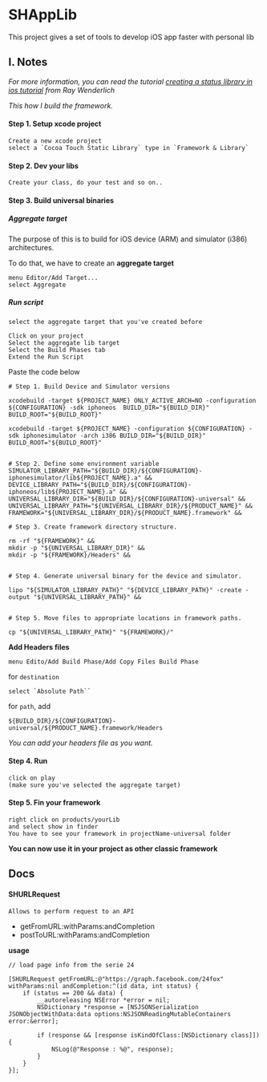 SHAppLib
========

This project gives a set of tools to develop iOS app faster with personal lib

## I. Notes

*For more information, you can read the tutorial [creating a status library in ios tutorial](http://www.raywenderlich.com/41377/creating-a-status-library-in-ios-tutorial
) from Ray Wenderlich*

*This how I build the framework.*

#### Step 1. Setup xcode project

	Create a new xcode project
	select a `Cocoa Touch Static Library` type in `Framework & Library`
	
#### Step 2. Dev your libs

	Create your class, do your test and so on..
	
#### Step 3. Build universal binaries

##### Aggregate target
The purpose of this is to build for iOS device (ARM) and simulator (i386) architectures.

To do that, we have to create an **aggregate target**

	menu Editor/Add Target...
	select Aggregate
	
##### Run script

	select the aggregate target that you've created before
	
	Click on your project
	Select the aggregate lib target
	Select the Build Phases tab
	Extend the Run Script
	
Paste the code below

```
# Step 1. Build Device and Simulator versions

xcodebuild -target ${PROJECT_NAME} ONLY_ACTIVE_ARCH=NO -configuration ${CONFIGURATION} -sdk iphoneos  BUILD_DIR="${BUILD_DIR}" BUILD_ROOT="${BUILD_ROOT}"

xcodebuild -target ${PROJECT_NAME} -configuration ${CONFIGURATION} -sdk iphonesimulator -arch i386 BUILD_DIR="${BUILD_DIR}" BUILD_ROOT="${BUILD_ROOT}"


# Step 2. Define some environment variable
SIMULATOR_LIBRARY_PATH="${BUILD_DIR}/${CONFIGURATION}-iphonesimulator/lib${PROJECT_NAME}.a" &&
DEVICE_LIBRARY_PATH="${BUILD_DIR}/${CONFIGURATION}-iphoneos/lib${PROJECT_NAME}.a" &&
UNIVERSAL_LIBRARY_DIR="${BUILD_DIR}/${CONFIGURATION}-universal" &&
UNIVERSAL_LIBRARY_PATH="${UNIVERSAL_LIBRARY_DIR}/${PRODUCT_NAME}" &&
FRAMEWORK="${UNIVERSAL_LIBRARY_DIR}/${PRODUCT_NAME}.framework" &&

# Step 3. Create framework directory structure.

rm -rf "${FRAMEWORK}" &&
mkdir -p "${UNIVERSAL_LIBRARY_DIR}" &&
mkdir -p "${FRAMEWORK}/Headers" &&


# Step 4. Generate universal binary for the device and simulator.

lipo "${SIMULATOR_LIBRARY_PATH}" "${DEVICE_LIBRARY_PATH}" -create -output "${UNIVERSAL_LIBRARY_PATH}" &&


# Step 5. Move files to appropriate locations in framework paths.

cp "${UNIVERSAL_LIBRARY_PATH}" "${FRAMEWORK}/"
```

**Add Headers files**

	menu Edito/Add Build Phase/Add Copy Files Build Phase

for `destination`

	select `Absolute Path``
	
for `path`, add

	${BUILD_DIR}/${CONFIGURATION}-universal/${PRODUCT_NAME}.framework/Headers
	
*You can add your headers file as you want.*

#### Step 4. Run

	click on play
	(make sure you've selected the aggregate target)
	
#### Step 5. Fin your framework

	right click on products/yourLib
	and select show in finder
	You have to see your framework in projectName-universal folder
	
**You can now use it in your project as other classic framework**

## Docs

#### SHURLRequest
`Allows to perform request to an API`

* getFromURL:withParams:andCompletion
* postToURL:withParams:andCompletion

**usage**

```
// load page info from the serie 24

[SHURLRequest getFromURL:@"https://graph.facebook.com/24fox" withParams:nil andCompletion:^(id data, int status) {
	if (status == 200 && data) {
		__autoreleasing NSError *error = nil;
		NSDictionary *response = [NSJSONSerialization JSONObjectWithData:data options:NSJSONReadingMutableContainers error:&error];
		
		if (response && [response isKindOfClass:[NSDictionary class]]) {
			NSLog(@"Response : %@", response);
		}
	}
}];
```